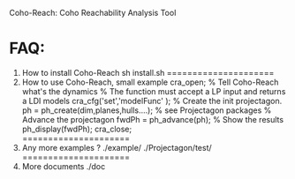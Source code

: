 Coho-Reach: Coho Reachability Analysis Tool

FAQ: 
=====================
1. How to install Coho-Reach
   sh install.sh
=====================
2. How to use Coho-Reach, small example
   cra_open;
   % Tell Coho-Reach what's the dynamics 
   % The function must accept a LP input and returns a LDI models
   cra_cfg('set','modelFunc' <function handle>);
   % Create the init projectagon. 
   ph = ph_create(dim,planes,hulls....); % see Projectagon packages
   % Advance the projectagon
   fwdPh = ph_advance(ph); 
   % Show the results
   ph_display(fwdPh);
   cra_close;   
=====================
3. Any more examples ?
   ./example/
   ./Projectagon/test/
=====================
4. More documents
   ./doc
